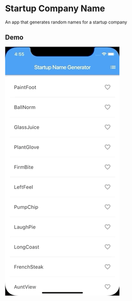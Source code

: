 # Startup Company Name

An app that generates random names for a startup company

## Demo

![](startup.gif)
